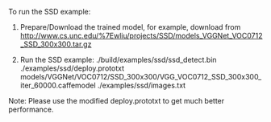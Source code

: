To run the SSD example:

1) Prepare/Download the trained model, for example, download from http://www.cs.unc.edu/%7Ewliu/projects/SSD/models_VGGNet_VOC0712_SSD_300x300.tar.gz

2) Run the SSD example: ./build/examples/ssd/ssd_detect.bin ./examples/ssd/deploy.prototxt models/VGGNet/VOC0712/SSD_300x300/VGG_VOC0712_SSD_300x300_iter_60000.caffemodel ./examples/ssd/images.txt

Note: Please use the modified deploy.prototxt to get much better performance.
